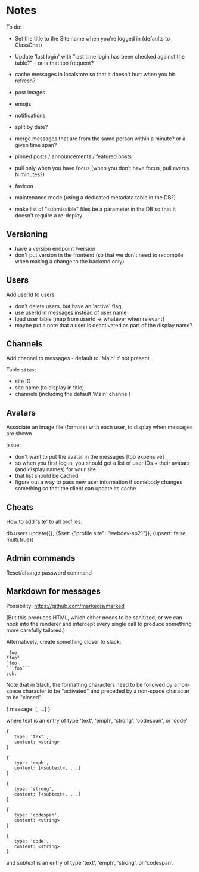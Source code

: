 # Notes

To do:

- Set the title to the Site name when you're logged in (defaults to ClassChat)

- Update 'last login' with "last time login has been checked against the table?" - or is that too frequent?

- cache messages in localstore so that it doesn't hurt when you hit refresh?
- post images
- emojis
- notifications
- split by date?
- merge messages that are from the same person within a minute? or a given time span?
- pinned posts / announcements / featured posts

- pull only when you have focus (when you don't have focus, pull everuy N minutes?)

- favicon
- maintenance mode (using a dedicated metadata table in the DB?)

- make list of "submissible" files be a parameter in the DB so that it doesn't require a re-deploy


## Versioning

- have a version endpoint   /version 
- don't put version in the frontend (so that we don't need to recompile when making a change to the backend only)


## Users

Add userId to users

- don't delete users, but have an 'active' flag
- use userId in messages instead of user name
- load user table [map from userId -> whatever when relevant]
- maybe put a note that a user is deactivated as part of the display name?


## Channels

Add channel to messages - default to 'Main' if not present

Table `sites`:

- site ID
- site name (to display in title)
- channels (including the default 'Main' channel)


## Avatars

Associate an image file (formats) with each user, to display when messages are shown

Issue: 

- don't want to put the avatar in the messages [too expensive]
- so when you first log in, you should get a list of user IDs + their avatars (and display names) for your site
- that list should be cached
- figure out a way to pass new user information if somebody changes something so that the client can update its cache


## Cheats

How to add 'site' to all profiles:

  db.users.update({}, {$set: {"profile.site": "webdev-sp21"}}, {upsert: false, multi:true})


## Admin commands

Reset/change password command


## Markdown for messages

Possibility: https://github.com/markedjs/marked

(But this produces HTML, which either needs to be sanitized, or we can hook into the renderer and intercept every single call to produce something more carefully tailored.)

Alternatively, create something closer to slack:

    _foo_
    *foo*
    `foo`
    ```foo```
    :ok:

Note that in Slack, the formatting characters need to be followed by a non-space character to be "activated" and preceded by a non-space character to be "closed".

{ message: [<text>, ...] }

where text is an entry of type 'text', 'emph', 'strong', 'codespan', or 'code'

    {
       type: 'text',
       content: <string>
    }

    {
       type: 'emph',
       content: [<subtext>, ...]
    }

    {
       type: 'strong',
       content: [<subtext>, ...]
    }

    {
       type: 'codespan',
       content: <string>
    }

    {
       type: 'code',
       content: <string>
    }

and subtext is an entry of type 'text', 'emph', 'strong', or 'codespan'.


    